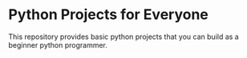 # Python Projects for Everyone
This repository provides basic python projects that you can build as a beginner python programmer.
